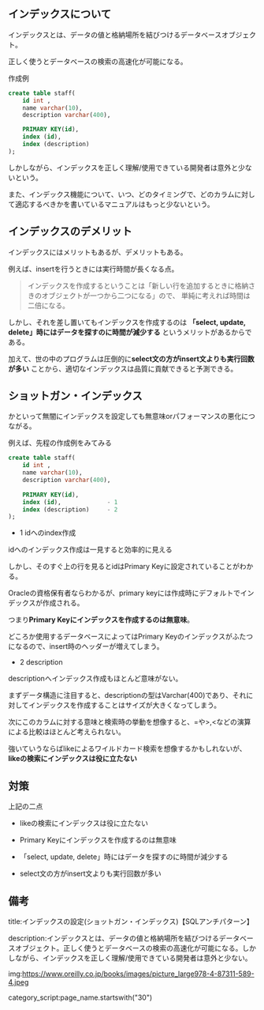 


## インデックスについて

インデックスとは、データの値と格納場所を結びつけるデータベースオブジェクト。

正しく使うとデータベースの検索の高速化が可能になる。

作成例

```sql
create table staff(
    id int , 
    name varchar(10), 
    description varchar(400),

    PRIMARY KEY(id),
    index (id),
    index (description)
);
```


しかしながら、インデックスを正しく理解/使用できている開発者は意外と少ないという。

また、インデックス機能について、いつ、どのタイミングで、どのカラムに対して適応するべきかを書いているマニュアルはもっと少ないという。


## インデックスのデメリット

インデックスにはメリットもあるが、デメリットもある。

例えば、insertを行うときには実行時間が長くなる点。

> インデックスを作成するということは「新しい行を追加するときに格納さきのオブジェクトが一つから二つになる」ので、
> 単純に考えれば時間は二倍になる。

しかし、それを差し置いてもインデックスを作成するのは **「select, update, delete」時にはデータを探すのに時間が減少する** というメリットがあるからである。

加えて、世の中のプログラムは圧倒的に**select文の方がinsert文よりも実行回数が多い** ことから、適切なインデックスは品質に貢献できると予測できる。









## ショットガン・インデックス

かといって無闇にインデックスを設定しても無意味orパフォーマンスの悪化につながる。

例えば、先程の作成例をみてみる

```sql
create table staff(
    id int , 
    name varchar(10), 
    description varchar(400),
    
    PRIMARY KEY(id),
    index (id),             - 1
    index (description)     - 2
);
```


- 1 idへのindex作成

idへのインデックス作成は一見すると効率的に見える

しかし、そのすぐ上の行を見るとidはPrimary Keyに設定されていることがわかる。

Oracleの資格保有者ならわかるが、primary keyには作成時にデフォルトでインデックスが作成される。

つまり**Primary Keyにインデックスを作成するのは無意味**。

どころか使用するデータベースによってはPrimary Keyのインデックスがふたつになるので、insert時のヘッダーが増えてしまう。


- 2 description

descriptionへインデックス作成もほとんど意味がない。

まずデータ構造に注目すると、descriptionの型はVarchar(400)であり、それに対してインデックスを作成することはサイズが大きくなってしまう。

次にこのカラムに対する意味と検索時の挙動を想像すると、=や>,<などの演算による比較はほとんど考えられない。

強いていうならばlikeによるワイルドカード検索を想像するかもしれないが、**likeの検索にインデックスは役に立たない**



## 対策

上記の二点

- likeの検索にインデックスは役に立たない

- Primary Keyにインデックスを作成するのは無意味

- 「select, update, delete」時にはデータを探すのに時間が減少する

- select文の方がinsert文よりも実行回数が多い













## 備考




title:インデックスの設定(ショットガン・インデックス)【SQLアンチパターン】

description:インデックスとは、データの値と格納場所を結びつけるデータベースオブジェクト。正しく使うとデータベースの検索の高速化が可能になる。しかしながら、インデックスを正しく理解/使用できている開発者は意外と少ない。




img:https://www.oreilly.co.jp/books/images/picture_large978-4-87311-589-4.jpeg


category_script:page_name.startswith("30")



